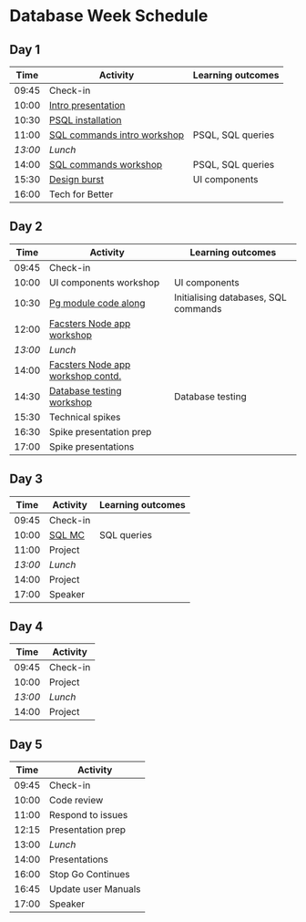 # Database Week Schedule

## Day 1

| Time    | Activity                                 | Learning outcomes |
| ------- | ---------------------------------------- | ----------------- |
| 09:45   | Check-in                                 |                   |
| 10:00   | [Intro presentation][intro-slides]       |                   |
| 10:30   | [PSQL installation][psql-install]        |                   |
| 11:00   | [SQL commands intro workshop][sql-intro] | PSQL, SQL queries |
| _13:00_ | _Lunch_                                  |                   |
| 14:00   | [SQL commands workshop][sql-ws]          | PSQL, SQL queries |
| 15:30   | [Design burst](db-components)            | UI components     |
| 16:00   | Tech for Better                          |                   |

[intro-slides]: https://docs.google.com/presentation/d/14LXEKmHM6xqjTvPLyKw0trtprGeNkD0VLgWkE8Z2ouo/edit#slide=id.g4dfce81f19_0_45
[psql-install]: https://github.com/macintoshhelper/learn-sql/blob/master/postgresql/setup.md
[sql-intro]: https://github.com/foundersandcoders/sql-commands-intro/
[sql-ws]: https://github.com/foundersandcoders/postgres-workshop
[db-components]: https://docs.google.com/presentation/d/1f8ryxVIngpu4KMv8rr5domBiCGKfgC3r25TstZbnvcg/edit#slide=id.g26a95a14fb_0_0

## Day 2

| Time    | Activity                                   | Learning outcomes                    |
| ------- | ------------------------------------------ | ------------------------------------ |
| 09:45   | Check-in                                   |                                      |
| 10:00   | UI components workshop                     | UI components                        |
| 10:30   | [Pg module code along][pg-codealong]       | Initialising databases, SQL commands |
| 12:00   | [Facsters Node app workshop][pg-ws]        |                                      |
| _13:00_ | _Lunch_                                    |                                      |
| 14:00   | [Facsters Node app workshop contd.][pg-ws] |                                      |
| 14:30   | [Database testing workshop][db-testing-ws] | Database testing                     |
| 15:30   | Technical spikes                           |                                      |
| 16:30   | Spike presentation prep                    |                                      |
| 17:00   | Spike presentations                        |                                      |

[pg-codealong]: https://github.com/foundersandcoders/pg-walkthrough
[pg-ws]: https://github.com/foundersandcoders/pg-workshop
[db-testing-ws]: https://github.com/foundersandcoders/ws-database-testing/

## Day 3

| Time    | Activity         | Learning outcomes |
| ------- | ---------------- | ----------------- |
| 09:45   | Check-in         |                   |
| 10:00   | [SQL MC][sql-mc] | SQL queries       |
| 11:00   | Project          |                   |
| _13:00_ | _Lunch_          |                   |
| 14:00   | Project          |                   |
| 17:00   | Speaker          |                   |

[sql-mc]: https://github.com/foundersandcoders/db-morning-challenge

## Day 4

| Time    | Activity |
| ------- | -------- |
| 09:45   | Check-in |
| 10:00   | Project  |
| _13:00_ | _Lunch_  |
| 14:00   | Project  |

## Day 5

| Time  | Activity            |
| ----- | ------------------- |
| 09:45 | Check-in            |
| 10:00 | Code review         |
| 11:00 | Respond to issues   |
| 12:15 | Presentation prep   |
| 13:00 | _Lunch_             |
| 14:00 | Presentations       |
| 16:00 | Stop Go Continues   |
| 16:45 | Update user Manuals |
| 17:00 | Speaker             |
